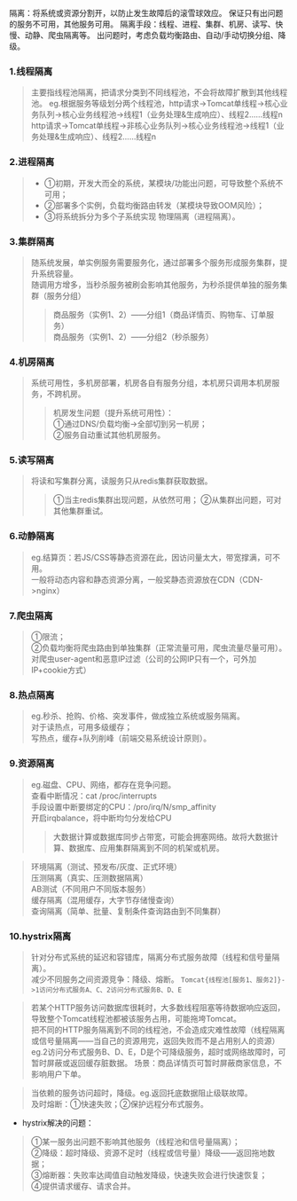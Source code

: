 隔离：将系统或资源分割开，以防止发生故障后的滚雪球效应。
保证只有出问题的服务不可用，其他服务可用。
隔离手段：线程、进程、集群、机房、读写、快慢、动静、爬虫隔离等。
出问题时，考虑负载均衡路由、自动/手动切换分组、降级。

### 1.线程隔离
>主要指线程池隔离，把请求分类到不同线程池，不会将故障扩散到其他线程池。
eg.根据服务等级划分两个线程池，http请求->Tomcat单线程->核心业务队列->核心业务线程池->线程1（业务处理&生成响应）、线程2……线程n
http请求->Tomcat单线程->非核心业务队列->核心业务线程池->线程1（业务处理&生成响应）、线程2……线程n

### 2.进程隔离
>- ①初期，开发大而全的系统，某模块/功能出问题，可导致整个系统不可用；
>- ②部署多个实例，负载均衡路由转发（某模块导致OOM风险）；
>- ③将系统拆分为多个子系统实现 物理隔离（进程隔离）。

### 3.集群隔离
>随系统发展，单实例服务需要服务化，通过部署多个服务形成服务集群，提升系统容量。  
随调用方增多，当秒杀服务被刷会影响其他服务，为秒杀提供单独的服务集群（服务分组）  
>>商品服务（实例1、2）——分组1（商品详情页、购物车、订单服务）  
商品服务（实例1、2）——分组2（秒杀服务）

### 4.机房隔离
>系统可用性，多机房部署，机房各自有服务分组，本机房只调用本机房服务，不跨机房。  
>>机房发生问题（提升系统可用性）：  
①通过DNS/负载均衡->全部切到另一机房；  
②服务自动重试其他机房服务。

### 5.读写隔离 
>将读和写集群分离，读服务只从redis集群获取数据。  
>>①当主redis集群出现问题，从依然可用；
②从集群出问题，可对其他集群重试。

### 6.动静隔离
>eg.结算页：若JS/CSS等静态资源在此，因访问量太大，带宽撑满，可不用。  
一般将动态内容和静态资源分离，一般奖静态资源放在CDN（CDN->nginx）

### 7.爬虫隔离
>①限流；  
②负载均衡将爬虫路由到单独集群（正常流量可用，爬虫流量尽量可用）。  
对爬虫user-agent和恶意IP过滤（公司的公网IP只有一个，可外加IP+cookie方式）


### 8.热点隔离
>eg.秒杀、抢购、价格、突发事件，做成独立系统或服务隔离。  
对于读热点，可用多级缓存；  
写热点，缓存+队列削峰（前端交易系统设计原则）。

### 9.资源隔离
>eg.磁盘、CPU、网络，都存在竞争问题。  
查看中断情况：cat /proc/interrupts  
手段设置中断要绑定的CPU：/pro/irq/N/smp_affinity  
开启irqbalance，将中断均匀分发给CPU  
>>大数据计算或数据库同步占带宽，可能会拥塞网络。故将大数据计算、数据库、应用集群隔离到不同的机架或机房。  

>环境隔离（测试、预发布/灰度、正式环境）  
压测隔离（真实、压测数据隔离）  
AB测试（不同用户不同版本服务）  
缓存隔离（混用缓存，大字节存储慢查询）  
查询隔离（简单、批量、复制条件查询路由到不同集群）

### 10.hystrix隔离
>针对分布式系统的延迟和容错库，隔离分布式服务故障（线程和信号量隔离）。  
减少不同服务之间资源竞争：降级、熔断。
`Tomcat{线程池[服务1、服务2]}->1访问分布式服务A、C、2访问分布式服务B、D、E`

>若某个HTTP服务访问数据库很耗时，大多数线程阻塞等待数据响应返回，导致整个Tomcat线程池都被该服务占用，可能拖垮Tomcat。  
把不同的HTTP服务隔离到不同的线程池，不会造成灾难性故障（线程隔离或信号量隔离——当自己的资源用完，返回失败而不是占用别人的资源）  
eg.2访问分布式服务B、D、E，D是个可降级服务，超时或网络故障时，可暂时屏蔽或返回缓存脏数据。
场景：商品详情页可暂时屏蔽商家信息，不影响用户下单。

>当依赖的服务访问超时，降级。eg.返回托底数据阻止级联故障。  
及时熔断：①快速失败；②保护远程分布式服务。

- hystrix解决的问题：  
>①某一服务出问题不影响其他服务（线程池和信号量隔离）；  
②降级：超时降级、资源不足时（线程或信号量）降级——返回拖地数据；  
③熔断器：失败率达阈值自动触发降级，快速失败会进行快速恢复；  
④提供请求缓存、请求合并。